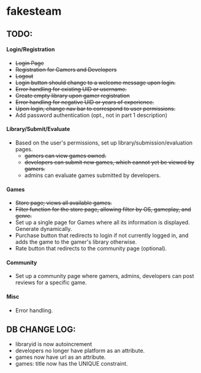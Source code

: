 # fakesteam
## TODO:
#### Login/Registration
* ~~Login Page~~
* ~~Registration for Gamers and Developers~~
* ~~Logout~~
* ~~Login button should change to a welcome message upon login.~~
* ~~Error handling for existing UID or username.~~
* ~~Create empty library upon gamer registration~~
* ~~Error handling for negative UID or years of experience.~~
* ~~Upon login, change nav bar to correspond to user permissions.~~
* Add password authentication (opt., not in part 1 description)

#### Library/Submit/Evaluate
* Based on the user's permissions, set up library/submission/evaluation pages. 
    * ~~gamers can view games owned.~~
    * ~~developers can submit new games, which cannot yet be viewed by gamers.~~
    * admins can evaluate games submitted by developers. 

#### Games
* ~~Store page; views all available games.~~
* ~~Filter function for the store page, allowing filter by OS, gameplay, and genre.~~
* Set up a single page for Games where all its information is displayed. Generate dynamically. 
* Purchase button that redirects to login if not currently logged in, and adds the game to the gamer's library otherwise. 
* Rate button that redirects to the community page (optional). 

#### Community
* Set up a community page where gamers, admins, developers can post reviews for a specific game. 

#### Misc
* Error handling. 

## DB CHANGE LOG:
* libraryid is now autoincrement
* developers no longer have platform as an attribute.
* games now have url as an attribute.
* games: title now has the UNIQUE constraint. 
